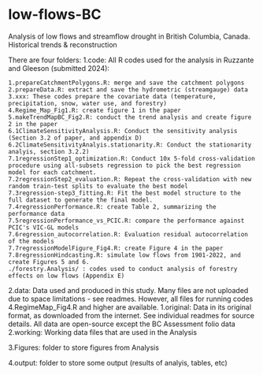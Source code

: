# low-flows-BC
Analysis of low flows and streamflow drought in British Columbia, Canada. Historical trends &amp; reconstruction 


There are four folders:
1.code: All R codes used for the analysis in Ruzzante and Gleeson (submitted 2024):

	1.prepareCatchmentPolygons.R: merge and save the catchment polygons
	2.prepareData.R: extract and save the hydrometric (streamgauge) data
	3.xxx: These codes prepare the covariate data (temperature, precipitation, snow, water use, and forestry)
	4.Regime_Map_Fig1.R: create figure 1 in the paper
	5.makeTrendMapBC_Fig2.R: conduct the trend analysis and create figure 2 in the paper
	6.1ClimateSensitivityAnalysis.R: Conduct the sensitivity analysis (Section 3.2 of paper, and appendix D)
	6.2ClimateSensitivityAnalyis.stationarity.R: Conduct the stationarity analyis, section 3.2.2)
	7.1regressionStep1_optimization.R: Conduct 10x 5-fold cross-validation procedure using all-subsets regression to pick the best regression model for each catchment.
	7.2regressionStep2_evaluation.R: Repeat the cross-validation with new random train-test splits to evaluate the best model
	7.3regression-step3_fitting.R: Fit the best model structure to the full dataset to generate the final model.
	7.4regressionPerformance.R: create Table 2, summarizing the performance data
	7.5regressionPerformance_vs_PCIC.R: compare the performance against PCIC's VIC-GL models
	7.6regression_autocorrelation.R: Evaluation residual autocorrelation of the models
	7.7regressionModelFigure_Fig4.R: create Figure 4 in the paper
	7.8regressionHindcasting.R: simulate low flows from 1901-2022, and create Figures 5 and 6.
	./forestry.Analysis/ : codes used to conduct analysis of forestry effects on low flows (Appendix E)
	
2.data: Data used and produced in this study. Many files are not uploaded due to space limitations - see readmes. However, all files for running codes 4.RegimeMap_Fig4.R and higher are available.
	1.original: Data in its original format, as downloaded from the  internet. See individual readmes for source details. All data are open-source except the BC Assessment folio data
	2.working: Working data files that are used in the Analysis
	
3.Figures: folder to store figures from Analysis


4.output: folder to store some output (results of analyis, tables, etc)

